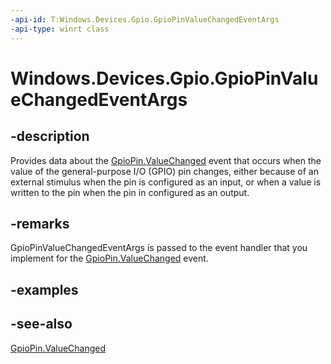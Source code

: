 ```yaml
---
-api-id: T:Windows.Devices.Gpio.GpioPinValueChangedEventArgs
-api-type: winrt class
---
```


<!-- Class syntax.
public class GpioPinValueChangedEventArgs : Windows.Devices.Gpio.IGpioPinValueChangedEventArgs
-->

# Windows.Devices.Gpio.GpioPinValueChangedEventArgs

## -description
Provides data about the [GpioPin.ValueChanged](gpiopin_valuechanged.md) event that occurs when the value of the general-purpose I/O (GPIO) pin changes, either because of an external stimulus when the pin is configured as an input, or when a value is written to the pin when the pin in configured as an output.

## -remarks
GpioPinValueChangedEventArgs is passed to the event handler that you implement for the [GpioPin.ValueChanged](gpiopin_valuechanged.md) event.

## -examples

## -see-also
[GpioPin.ValueChanged](gpiopin_valuechanged.md)
